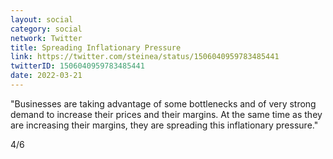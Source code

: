 ```yaml
---
layout: social
category: social
network: Twitter
title: Spreading Inflationary Pressure
link: https://twitter.com/steinea/status/1506040959783485441
twitterID: 1506040959783485441
date: 2022-03-21
---
```


"Businesses are taking advantage of some bottlenecks and of very strong demand to increase their prices and their margins. At the same time as they are increasing their margins, they are spreading this inflationary pressure."

4/6
